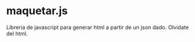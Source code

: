 # maquetar.js
Libreria de javascript para generar html a partir de un json dado. Olvidate del html.
